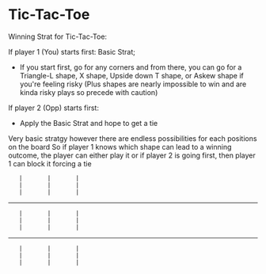 # Tic-Tac-Toe

Winning Strat for Tic-Tac-Toe:

If player 1 (You) starts first:
Basic Strat;

- If you start first, go for any corners and from there, you can go for a Triangle-L shape, X shape, Upside down T shape, or Askew shape if you're feeling risky (Plus shapes are nearly impossible to win and are kinda risky plays so precede with caution)

If player 2 (Opp) starts first:

- Apply the Basic Strat and hope to get a tie

Very basic stratgy however there are endless possibilities for each positions on the board
So if player 1 knows which shape can lead to a winning outcome, the player can either play it or if player 2 is going first, then player 1 can block it forcing a tie

       |       |       |
       |       |       |
       |       |       |
-------------------------------
       |       |       |
       |       |       |
       |       |       |
-------------------------------
       |       |       |
       |       |       |
       |       |       |
